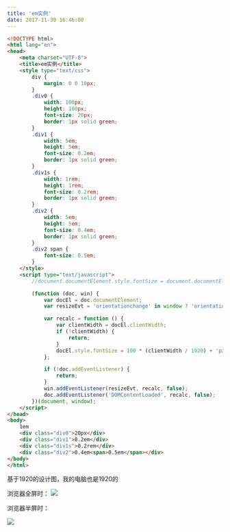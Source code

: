 ```yaml
---
title: 'em实例'
date: 2017-11-30 16:46:00
---   
```

```html
<!DOCTYPE html>    
<html lang="en">    
<head>    
    <meta charset="UTF-8">    
    <title>em实例</title>  
    <style type="text/css">  
        div {  
            margin: 0 0 10px;  
        }  
        .div0 {  
            width: 100px;  
            height: 100px;  
            font-size: 20px;  
            border: 1px solid green;  
        }  
        .div1 {  
            width: 5em;  
            height: 5em;  
            font-size: 0.2em;  
            border: 1px solid green;  
        }  
        .div1s {    
            width: 1rem;    
            height: 1rem;    
            font-size: 0.2rem;    
            border: 1px solid green;    
        }          
        .div2 {  
            width: 5em;  
            height: 5em;  
            font-size: 0.4em;  
            border: 1px solid green;  
        }   
        .div2 span {
            font-size: 0.5em;  
        }
    </style>  
    <script type="text/javascript">  
        //document.documentElement.style.fontSize = document.documentElement.clientWidth / 19.20 + 'px';  

        (function (doc, win) {  
            var docEl = doc.documentElement;  
            var resizeEvt = 'orientationchange' in window ? 'orientationchange' : 'resize'; 

            var recalc = function () {  
                var clientWidth = docEl.clientWidth;  
                if (!clientWidth) {
                    return;
                }  
                docEl.style.fontSize = 100 * (clientWidth / 1920) + 'px';  
            };  

            if (!doc.addEventListener) {
                return; 
            }
            win.addEventListener(resizeEvt, recalc, false);  
            doc.addEventListener('DOMContentLoaded', recalc, false);  
        })(document, window);  
    </script>  
</head>    
<body>  
    1em
    <div class="div0">20px</div>  
    <div class="div1">0.2em</div>    
    <div class="div1s">0.2rem</div>       
    <div class="div2">0.4em<span>0.5em</span></div>  
</body>    
</html>  
```
  

基于1920的设计图，我的电脑也是1920的

浏览器全屏时：
![](https://img-blog.csdn.net/20171130164441656?watermark/2/text/aHR0cDovL2Jsb2cuY3Nkbi5uZXQveHV0b25nYmFv/font/5a6L5L2T/fontsize/400/fill/I0JBQkFCMA/dissolve/70/gravity/Center)  

浏览器半屏时：

![](https://img-blog.csdn.net/20171130164504434?watermark/2/text/aHR0cDovL2Jsb2cuY3Nkbi5uZXQveHV0b25nYmFv/font/5a6L5L2T/fontsize/400/fill/I0JBQkFCMA/dissolve/70/gravity/Center)